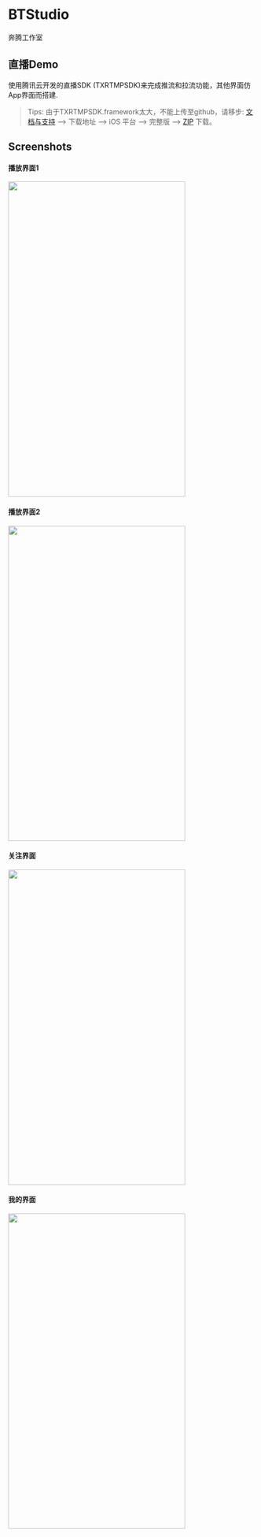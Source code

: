 # BTStudio
奔腾工作室

## 直播Demo

使用腾讯云开发的直播SDK (TXRTMPSDK)来完成推流和拉流功能，其他界面仿App界面而搭建.


> Tips: 由于TXRTMPSDK.framework太大，不能上传至github，请移步: [文档与支持](https://www.qcloud.com/document/product/454/7873#.E4.B8.8B.E8.BD.BD.E5.9C.B0.E5.9D.80) --> 下载地址 --> iOS 平台 --> 完整版 --> [ZIP](http://download-1252463788.cossh.myqcloud.com/RTMPSDKiOS2.0.5.3454.zip) 下载。


## Screenshots

#### <a id=">播放界面1"></a>播放界面1
<img src="https://github.com/wz15011015github/BTStudio/blob/LiveBroadcast/LiveForMobile/Resource/screenshot/play_1.png" width="360" height="640">

#### <a id=">播放界面2"></a>播放界面2
<img src="https://github.com/wz15011015github/BTStudio/blob/LiveBroadcast/LiveForMobile/Resource/screenshot/play_2.png" width="360" height="640">

#### <a id=">关注界面"></a>关注界面
<img src="https://github.com/wz15011015github/BTStudio/blob/LiveBroadcast/LiveForMobile/Resource/screenshot/follow.png" width="360" height="640">

#### <a id=">我的界面"></a>我的界面
<img src="https://github.com/wz15011015github/BTStudio/blob/LiveBroadcast/LiveForMobile/Resource/screenshot/mine.png" width="360" height="640">
